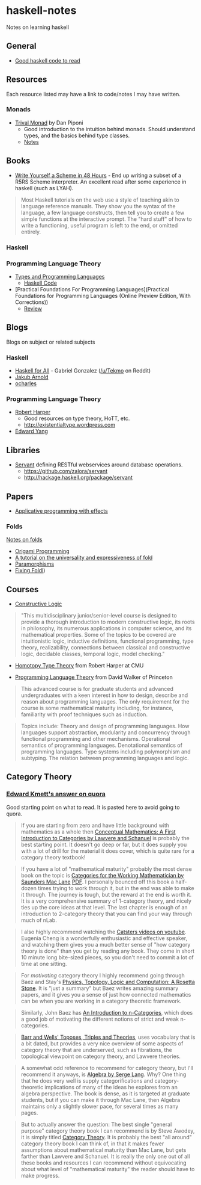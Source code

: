 haskell-notes
=============

Notes on learning haskell

## General
* [Good haskell code to read](http://stackoverflow.com/questions/6398996/good-haskell-source-to-read-and-learn-from)

## Resources
Each resource listed may have a link to code/notes I may have written.
### Monads
* [Trival Monad](http://blog.sigfpe.com/2007/04/trivial-monad.html) by Dan Piponi
  - Good introduction to the intuition behind monads. Should understand types, and the basics behind type classes.
  - [Notes](trivial-monad/README.md)

## Books
* [Write Yourself a Scheme in 48 Hours](http://en.wikibooks.org/wiki/Write_Yourself_a_Scheme_in_48_Hours) - End up writing a subset of a R5RS Scheme interpreter. An excellent read after some experience in haskell (such as LYAH).
> Most Haskell tutorials on the web use a style of teaching akin to language reference manuals. They show you the syntax of the language, a few language constructs, then tell you to create a few simple functions at the interactive prompt. The "hard stuff" of how to write a functioning, useful program is left to the end, or omitted entirely.


### Haskell

### Programming Language Theory
* [Types and Programming Languages](http://www.cis.upenn.edu/~bcpierce/tapl/)
  - [Haskell Code](https://code.google.com/p/tapl-haskell/)
* [Practical Foundations For Programming Languages](Practical Foundations for Programming Languages (Online Preview Edition, With Corrections))
  - [Review](http://blog.ezyang.com/2012/08/practical-foundations-for-programming-languages/)

## Blogs
Blogs on subject or related subjects
### Haskell
* [Haskell for All](http://www.haskellforall.com/) - Gabriel Gonzalez ([/u/Tekmo](http://www.reddit.com/user/Tekmo) on Reddit)
* [Jakub Arnold](http://blog.jakubarnold.cz/tags/haskell.html)
* [ocharles](https://ocharles.org.uk/blog/)

### Programming Language Theory
* [Robert Harper](http://www.cs.cmu.edu/~rwh/)
  - Good resources on type theory, HoTT, etc.
  - http://existentialtype.wordpress.com
* [Edward Yang](http://blog.ezyang.com/)

## Libraries
* [Servant](http://alpmestan.com/posts/2014-07-26-announcing-servant.html) defining RESTful webservices around database operations.
  - https://github.com/zalora/servant
  - http://hackage.haskell.org/package/servant

## Papers
* [Applicative programming with effects](http://www.soi.city.ac.uk/~ross/papers/Applicative.html)

### Folds
[Notes on folds](Fold/)
* [Origami Programming](http://www.cs.ox.ac.uk/jeremy.gibbons/publications/origami.pdf)
* [A tutorial on the universality and
expressiveness of fold](http://www.cs.nott.ac.uk/~gmh/fold.pdf)
* [Paramorphisms](http://www.kestrel.edu/home/people/meertens/publications/papers/Paramorphisms.pdf)
* [Fixing Foldl](http://www.well-typed.com/blog/90/))

## Courses
* [Constructive Logic](http://www.cs.cmu.edu/~fp/courses/15317-f00/)

> "This multidisciplinary junior/senior-level course is designed to provide a thorough introduction to modern constructive logic, its roots in philosophy, its numerous applications in computer science, and its mathematical properties. Some of the topics to be covered are intuitionistic logic, inductive definitions, functional programming, type theory, realizability, connections between classical and constructive logic, decidable classes, temporal logic, model checking."

* [Homotopy Type Theory](http://www.cs.cmu.edu/~rwh/courses/hott/) from Robert Harper at CMU

* [Programming Language Theory](http://www.cs.princeton.edu/~dpw/cos441-11/) from David Walker of Princeton

> This advanced course is for graduate students and advanced undergraduates with a keen interest in how to design, describe and reason about programming languages. The only requirement for the course is some mathematical maturity including, for instance, familiarity with proof techniques such as induction.

> Topics include: Theory and design of programming languages. How languages support abstraction, modularity and concurrency through functional programming and other mechanisms. Operational semantics of programming languages.  Denotational semantics of programming languages.  Type systems including polymorphism and subtyping.  The relation between programming languages and logic.

## Category Theory

### [Edward Kmett's answer on quora](http://www.quora.com/Category-Theory/What-is-the-best-textbook-for-Category-theory)
Good starting point on what to read. It is pasted here to avoid going to quora.
> If you are starting from zero and have little background with mathematics as a whole then [Conceptual Mathematics: A First Introduction to Categories by Lawvere and Schanuel](http://www.amazon.com/Conceptual-Mathematics-First-Introduction-Categories/dp/052171916X) is probably the best starting point. It doesn't go deep or far, but it does supply you with a lot of drill for the material it does cover, which is quite rare for a category theory textbook!

> If you have a lot of "mathematical maturity" probably the most dense book on the topic is [Categories for the Working Mathematician by Saunders Mac Lane](http://www.amazon.com/Categories-Working-Mathematician-Graduate-Mathematics/dp/0387984038) [PDF](http://www.maths.ed.ac.uk/~aar/papers/maclanecat.pdf). I personally bounced off this book a half-dozen times trying to work through it, but in the end was able to make it through. The journey is tough, but the reward at the end is worth it. It is a very comprehensive summary of 1-category theory, and nicely ties up the core ideas at that level. The last chapter is enough of an introduction to 2-category theory that you can find your way through much of nLab.

> I also highly recommend watching the [Catsters videos on youtube](https://www.youtube.com/user/TheCatsters). Eugenia Cheng is a wonderfully enthusiastic and effective speaker, and watching them gives you a much better sense of "how category theory is done" than you get by reading any book. They come in short 10 minute long bite-sized pieces, so you don't need to commit a lot of time at one sitting.

> For _motivating_ category theory I highly recommend going through Baez and Stay's [Physics, Topology, Logic and Computation: A Rosetta Stone](http://math.ucr.edu/home/baez/rosetta.pdf). It is "just a summary" but Baez writes amazing summary papers, and it gives you a sense of just how connected mathematics can be when you are working in a category theoretic framework.

> Similarly, John Baez has [An Introduction to n-Categories](http://arxiv.org/abs/q-alg/9705009), which does a good job of motivating the different notions of strict and weak n-categories.

> [Barr and Wells' Toposes, Triples and Theories](http://www.amazon.com/Toposes-Theories-Grundlehren-mathematischen-Wissenschaften/dp/1489900233), uses vocabulary that is a bit dated, but provides a very nice overview of some aspects of category theory that are underserved, such as fibrations, the topological viewpoint on category theory, and Lawvere theories.

> A somewhat odd reference to recommend for category theory, but I'll recommend it anyways, is [Algebra by Serge Lang](http://www.amazon.com/Algebra-Graduate-Texts-Mathematics-Serge/dp/038795385X). Why? One thing that he does very well is supply categorifications and category-theoretic implications of many of the ideas he explores from an algebra perspective. The book is dense, as it is targeted at graduate students, but if you can make it through Mac Lane, then Algebra maintains only a slightly slower pace, for several times as many pages.

> But to actually answer the question: The best single "general purpose" category theory book I can recommend is by Steve Awodey, it is simply titled [Category Theory](http://www.amazon.com/Category-Theory-Oxford-Logic-Guides/dp/0199237182). It is probably the best "all around" category theory book I can think of, in that it makes fewer assumptions about mathematical maturity than Mac Lane, but gets farther than Lawvere and Schanuel. It is really the only one out of all these books and resources I can recommend without equivocating about what level of "mathematical maturity" the reader should have to make progress.
